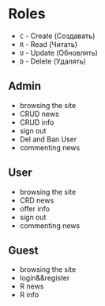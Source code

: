 # Roles

- `C` - Create (Создавать)
- `R` - Read (Читать)
- `U` - Update (Обновлять)
- `D` - Delete (Удалять)

## Admin
- browsing the site
- CRUD news 
- CRUD info
- sign out
- Del and Ban User
- сommenting news

## User
- browsing the site
- CRD news 
- offer info
- sign out
- сommenting news

## Guest
- browsing the site
- login&&register
- R news
- R info

